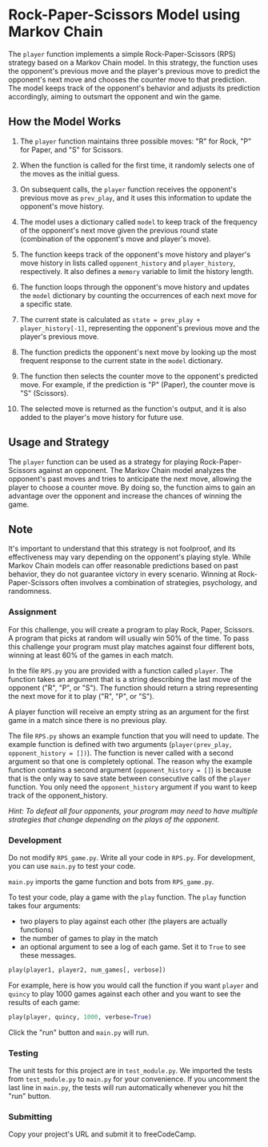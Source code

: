 # Rock-Paper-Scissors Model using Markov Chain

The `player` function implements a simple Rock-Paper-Scissors (RPS) strategy based on a Markov Chain model. In this strategy, the function uses the opponent's previous move and the player's previous move to predict the opponent's next move and chooses the counter move to that prediction. The model keeps track of the opponent's behavior and adjusts its prediction accordingly, aiming to outsmart the opponent and win the game.

## How the Model Works

1. The `player` function maintains three possible moves: "R" for Rock, "P" for Paper, and "S" for Scissors.

2. When the function is called for the first time, it randomly selects one of the moves as the initial guess.

3. On subsequent calls, the `player` function receives the opponent's previous move as `prev_play`, and it uses this information to update the opponent's move history.

4. The model uses a dictionary called `model` to keep track of the frequency of the opponent's next move given the previous round state (combination of the opponent's move and player's move).

5. The function keeps track of the opponent's move history and player's move history in lists called `opponent_history` and `player_history`, respectively. It also defines a `memory` variable to limit the history length.

6. The function loops through the opponent's move history and updates the `model` dictionary by counting the occurrences of each next move for a specific state.

7. The current state is calculated as `state = prev_play + player_history[-1]`, representing the opponent's previous move and the player's previous move.

8. The function predicts the opponent's next move by looking up the most frequent response to the current state in the `model` dictionary.

9. The function then selects the counter move to the opponent's predicted move. For example, if the prediction is "P" (Paper), the counter move is "S" (Scissors).

10. The selected move is returned as the function's output, and it is also added to the player's move history for future use.

## Usage and Strategy

The `player` function can be used as a strategy for playing Rock-Paper-Scissors against an opponent. The Markov Chain model analyzes the opponent's past moves and tries to anticipate the next move, allowing the player to choose a counter move. By doing so, the function aims to gain an advantage over the opponent and increase the chances of winning the game.

## Note

It's important to understand that this strategy is not foolproof, and its effectiveness may vary depending on the opponent's playing style. While Markov Chain models can offer reasonable predictions based on past behavior, they do not guarantee victory in every scenario. Winning at Rock-Paper-Scissors often involves a combination of strategies, psychology, and randomness.

### Assignment

For this challenge, you will create a program to play Rock, Paper, Scissors. A program that picks at random will usually win 50% of the time. To pass this challenge your program must play matches against four different bots, winning at least 60% of the games in each match.

In the file `RPS.py` you are provided with a function called `player`. The function takes an argument that is a string describing the last move of the opponent ("R", "P", or "S"). The function should return a string representing the next move for it to play ("R", "P", or "S").

A player function will receive an empty string as an argument for the first game in a match since there is no previous play.

The file `RPS.py` shows an example function that you will need to update. The example function is defined with two arguments (`player(prev_play, opponent_history = [])`). The function is never called with a second argument so that one is completely optional. The reason why the example function contains a second argument (`opponent_history = []`) is because that is the only way to save state between consecutive calls of the `player` function. You only need the `opponent_history` argument if you want to keep track of the opponent_history.

*Hint: To defeat all four opponents, your program may need to have multiple strategies that change depending on the plays of the opponent.*

### Development

Do not modify `RPS_game.py`. Write all your code in `RPS.py`. For development, you can use `main.py` to test your code. 

`main.py` imports the game function and bots from `RPS_game.py`.

To test your code, play a game with the `play` function. The `play` function takes four arguments:
- two players to play against each other (the players are actually functions)
- the number of games to play in the match
- an optional argument to see a log of each game. Set it to `True` to see these messages.

```py
play(player1, player2, num_games[, verbose])
```
For example, here is how you would call the function if you want `player` and `quincy` to play 1000 games against each other and you want to see the results of each game:
```py
play(player, quincy, 1000, verbose=True)
```

Click the "run" button and `main.py` will run.

### Testing 

The unit tests for this project are in `test_module.py`. We imported the tests from `test_module.py` to `main.py` for your convenience. If you uncomment the last line in `main.py`, the tests will run automatically whenever you hit the "run" button.

### Submitting

Copy your project's URL and submit it to freeCodeCamp.
